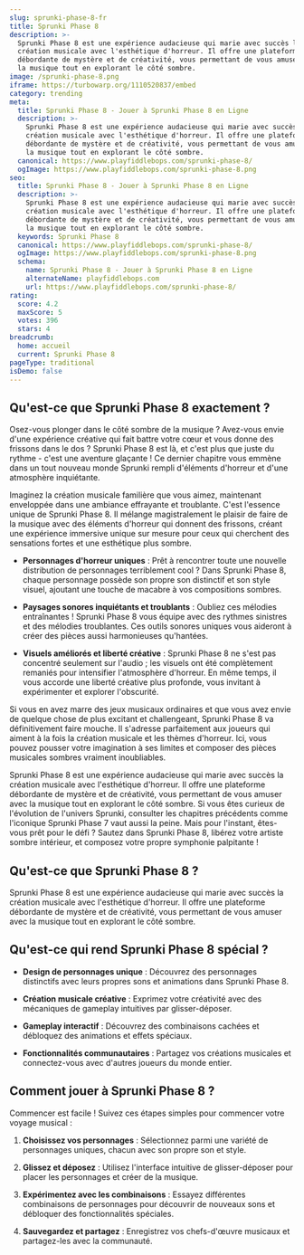```yaml
---
slug: sprunki-phase-8-fr
title: Sprunki Phase 8
description: >-
  Sprunki Phase 8 est une expérience audacieuse qui marie avec succès la
  création musicale avec l'esthétique d'horreur. Il offre une plateforme
  débordante de mystère et de créativité, vous permettant de vous amuser avec
  la musique tout en explorant le côté sombre.
image: /sprunki-phase-8.png
iframe: https://turbowarp.org/1110520837/embed
category: trending
meta:
  title: Sprunki Phase 8 - Jouer à Sprunki Phase 8 en Ligne
  description: >-
    Sprunki Phase 8 est une expérience audacieuse qui marie avec succès la
    création musicale avec l'esthétique d'horreur. Il offre une plateforme
    débordante de mystère et de créativité, vous permettant de vous amuser avec
    la musique tout en explorant le côté sombre.
  canonical: https://www.playfiddlebops.com/sprunki-phase-8/
  ogImage: https://www.playfiddlebops.com/sprunki-phase-8.png
seo:
  title: Sprunki Phase 8 - Jouer à Sprunki Phase 8 en Ligne
  description: >-
    Sprunki Phase 8 est une expérience audacieuse qui marie avec succès la
    création musicale avec l'esthétique d'horreur. Il offre une plateforme
    débordante de mystère et de créativité, vous permettant de vous amuser avec
    la musique tout en explorant le côté sombre.
  keywords: Sprunki Phase 8
  canonical: https://www.playfiddlebops.com/sprunki-phase-8/
  ogImage: https://www.playfiddlebops.com/sprunki-phase-8.png
  schema:
    name: Sprunki Phase 8 - Jouer à Sprunki Phase 8 en Ligne
    alternateName: playfiddlebops.com
    url: https://www.playfiddlebops.com/sprunki-phase-8/
rating:
  score: 4.2
  maxScore: 5
  votes: 396
  stars: 4
breadcrumb:
  home: accueil
  current: Sprunki Phase 8
pageType: traditional
isDemo: false
---
```


## Qu'est-ce que Sprunki Phase 8 exactement ?

Osez-vous plonger dans le côté sombre de la musique ? Avez-vous envie d'une expérience créative qui fait battre votre cœur et vous donne des frissons dans le dos ? Sprunki Phase 8 est là, et c'est plus que juste du rythme - c'est une aventure glaçante ! Ce dernier chapitre vous emmène dans un tout nouveau monde Sprunki rempli d'éléments d'horreur et d'une atmosphère inquiétante.

Imaginez la création musicale familière que vous aimez, maintenant enveloppée dans une ambiance effrayante et troublante. C'est l'essence unique de Sprunki Phase 8. Il mélange magistralement le plaisir de faire de la musique avec des éléments d'horreur qui donnent des frissons, créant une expérience immersive unique sur mesure pour ceux qui cherchent des sensations fortes et une esthétique plus sombre.

- **Personnages d'horreur uniques** : Prêt à rencontrer toute une nouvelle distribution de personnages terriblement cool ? Dans Sprunki Phase 8, chaque personnage possède son propre son distinctif et son style visuel, ajoutant une touche de macabre à vos compositions sombres.

- **Paysages sonores inquiétants et troublants** : Oubliez ces mélodies entraînantes ! Sprunki Phase 8 vous équipe avec des rythmes sinistres et des mélodies troublantes. Ces outils sonores uniques vous aideront à créer des pièces aussi harmonieuses qu'hantées.

- **Visuels améliorés et liberté créative** : Sprunki Phase 8 ne s'est pas concentré seulement sur l'audio ; les visuels ont été complètement remaniés pour intensifier l'atmosphère d'horreur. En même temps, il vous accorde une liberté créative plus profonde, vous invitant à expérimenter et explorer l'obscurité.

Si vous en avez marre des jeux musicaux ordinaires et que vous avez envie de quelque chose de plus excitant et challengeant, Sprunki Phase 8 va définitivement faire mouche. Il s'adresse parfaitement aux joueurs qui aiment à la fois la création musicale et les thèmes d'horreur. Ici, vous pouvez pousser votre imagination à ses limites et composer des pièces musicales sombres vraiment inoubliables.

Sprunki Phase 8 est une expérience audacieuse qui marie avec succès la création musicale avec l'esthétique d'horreur. Il offre une plateforme débordante de mystère et de créativité, vous permettant de vous amuser avec la musique tout en explorant le côté sombre. Si vous êtes curieux de l'évolution de l'univers Sprunki, consulter les chapitres précédents comme l'iconique Sprunki Phase 7 vaut aussi la peine. Mais pour l'instant, êtes-vous prêt pour le défi ? Sautez dans Sprunki Phase 8, libérez votre artiste sombre intérieur, et composez votre propre symphonie palpitante !

## Qu'est-ce que Sprunki Phase 8 ?

Sprunki Phase 8 est une expérience audacieuse qui marie avec succès la création musicale avec l'esthétique d'horreur. Il offre une plateforme débordante de mystère et de créativité, vous permettant de vous amuser avec la musique tout en explorant le côté sombre.

## Qu'est-ce qui rend Sprunki Phase 8 spécial ?

- **Design de personnages unique** : Découvrez des personnages distinctifs avec leurs propres sons et animations dans Sprunki Phase 8.

- **Création musicale créative** : Exprimez votre créativité avec des mécaniques de gameplay intuitives par glisser-déposer.

- **Gameplay interactif** : Découvrez des combinaisons cachées et débloquez des animations et effets spéciaux.

- **Fonctionnalités communautaires** : Partagez vos créations musicales et connectez-vous avec d'autres joueurs du monde entier.

## Comment jouer à Sprunki Phase 8 ?

Commencer est facile ! Suivez ces étapes simples pour commencer votre voyage musical :

1. **Choisissez vos personnages** : Sélectionnez parmi une variété de personnages uniques, chacun avec son propre son et style.

1. **Glissez et déposez** : Utilisez l'interface intuitive de glisser-déposer pour placer les personnages et créer de la musique.

1. **Expérimentez avec les combinaisons** : Essayez différentes combinaisons de personnages pour découvrir de nouveaux sons et débloquer des fonctionnalités spéciales.

1. **Sauvegardez et partagez** : Enregistrez vos chefs-d'œuvre musicaux et partagez-les avec la communauté.